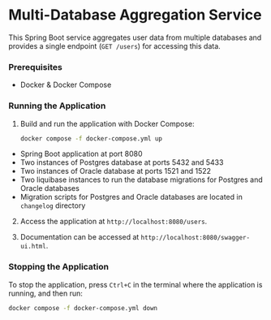 # Multi-Database Aggregation Service

This Spring Boot service aggregates user data from multiple databases and provides a single endpoint (`GET /users`) for accessing this data.

### Prerequisites
- Docker & Docker Compose

### Running the Application

1. Build and run the application with Docker Compose:
   ```bash
   docker compose -f docker-compose.yml up
   ```
    
- Spring Boot application at port 8080
- Two instances of Postgres database at ports 5432 and 5433
- Two instances of Oracle database at ports 1521 and 1522
- Two liquibase instances to run the database migrations for Postgres and Oracle databases
- Migration scripts for Postgres and Oracle databases are located in `changelog` directory
 
   
2. Access the application at `http://localhost:8080/users`.


3. Documentation can be accessed at `http://localhost:8080/swagger-ui.html`.

### Stopping the Application

To stop the application, press `Ctrl+C` in the terminal where the application is running, and then run:
```bash
docker compose -f docker-compose.yml down
```

